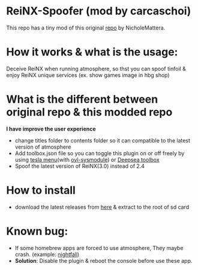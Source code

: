 # ReiNX-Spoofer (mod by carcaschoi)
This repo has a tiny mod of this original [repo](https://git.nicholemattera.com/NicholeMattera/ReiNX-Spoofer) by NicholeMattera.

# How it works & what is the usage:
Deceive ReiNX when running atmosphere, so thst you can spoof tinfoil & enjoy ReiNX unique services (ex. show games image in hbg shop)

# What is the different between original repo & this modded repo
**I have improve the user experience**
* change titles folder to contents folder so it can compatible to the latest version of atmosphere
* Add toolbox.json file so you can toggle this plugin on or off freely by using [tesla menu](https://github.com/WerWolv/Tesla-Menu/)(with [ovl-sysmodule](https://github.com/WerWolv/ovl-sysmodules)) or [Deepsea toolbox](https://github.com/Team-Neptune/DeepSea-Toolbox)
* Spoof the latest version of ReiNX(3.0) instead of 2.4 

# How to install
* download the latest releases from [here](https://github.com/carcaschoi/ReiNX-Spoofer-mod/releases/latest) & extract to the root of sd card

# Known bug:
* If some homebrew apps are forced to use atmosphere, They maybe crash. (example: [nightfall](https://github.com/D3fau4/NightFall))
* **Solution**: Disable the plugin & reboot the console before use these app.
